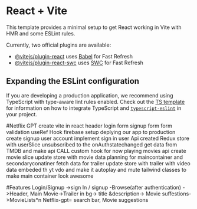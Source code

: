 # React + Vite

This template provides a minimal setup to get React working in Vite with HMR and some ESLint rules.

Currently, two official plugins are available:

- [@vitejs/plugin-react](https://github.com/vitejs/vite-plugin-react/blob/main/packages/plugin-react) uses [Babel](https://babeljs.io/) for Fast Refresh
- [@vitejs/plugin-react-swc](https://github.com/vitejs/vite-plugin-react/blob/main/packages/plugin-react-swc) uses [SWC](https://swc.rs/) for Fast Refresh

## Expanding the ESLint configuration

If you are developing a production application, we recommend using TypeScript with type-aware lint rules enabled. Check out the [TS template](https://github.com/vitejs/vite/tree/main/packages/create-vite/template-react-ts) for information on how to integrate TypeScript and [`typescript-eslint`](https://typescript-eslint.io) in your project.


#Netflix GPT
create vite in react
header
login form
signup form
form validation
useRef Hook
firebase setup
deplying our app to production
create signup user account
implement sign in user Api
created Redux store with userSlice
unsubscribed to the onAuthstatechanged
get data from TMDB and make api CALL
custom hook for now playing movies api
create movie slice
update store with movie data
planning for maincontainer and secondaryconatiner
fetch data for trailer
update store with trailer with video data
embeded th yt vdo and make it autoplay and mute
tailwind classes to make main container look awesome

#Features
Login/Signup ->sign In / signup
-Browse(after authentication)
 ->Header, 
 Main Movie->Trailer in bg->
 title &description->
 Movie suffestions->MovieLists*n
 Netflix-gpt= search bar, Movie suggestions